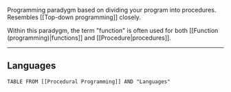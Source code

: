 Programming paradygm based on dividing your program into procedures.
Resembles [[Top-down programming]] closely.

Within this paradygm, the term "function" is often used for both [[Function (programming)|functions]] and [[Procedure|procedures]].

---

## Languages

```dataview
TABLE FROM [[Procedural Programming]] AND "Languages"
```